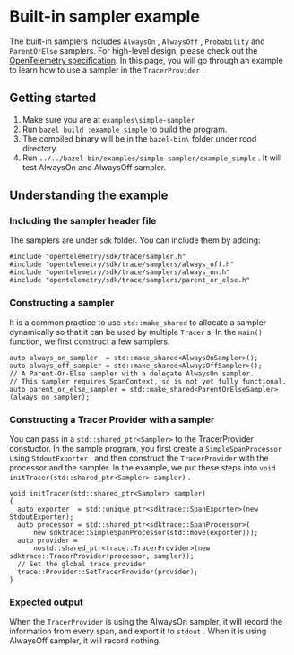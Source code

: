 # Built-in sampler example

The built-in samplers includes `AlwaysOn` , `AlwaysOff` , `Probability` and `ParentOrElse` samplers. For high-level design, please check out the [OpenTelemetry specification](https://github.com/open-telemetry/opentelemetry-specification/blob/master/specification/trace/sdk.md#built-in-samplers). In this page, you will go through an example to learn how to use a sampler in the `TracerProvider` .

## Getting started

1. Make sure you are at `examples\simple-sampler`
2. Run `bazel build :example_simple` to build the program.
3. The compiled binary will be in the `bazel-bin\` folder under rood directory. 
4. Run `../../bazel-bin/examples/simple-sampler/example_simple` . It will test AlwaysOn and AlwaysOff sampler.

## Understanding the example

### Including the sampler header file

The samplers are under `sdk` folder. You can include them by adding:

``` 
#include "opentelemetry/sdk/trace/sampler.h"
#include "opentelemetry/sdk/trace/samplers/always_off.h"
#include "opentelemetry/sdk/trace/samplers/always_on.h"
#include "opentelemetry/sdk/trace/samplers/parent_or_else.h"
```

### Constructing a sampler

It is a common practice to use `std::make_shared` to allocate a sampler dynamically so that it can be used by multiple `Tracer` s. In the `main()` function, we first construct a few samplers. 

``` 
auto always_on_sampler  = std::make_shared<AlwaysOnSampler>();
auto always_off_sampler = std::make_shared<AlwaysOffSampler>();
// A Parent-Or-Else sampler with a delegate AlwaysOn sampler.
// This sampler requires SpanContext, so is not yet fully functional.
auto parent_or_else_sampler = std::make_shared<ParentOrElseSampler>(always_on_sampler);
```

### Constructing a Tracer Provider with a sampler

You can pass in a `std::shared_ptr<Sampler>` to the TracerProvider constuctor. In the sample program, you first create a `SimpleSpanProcessor` using `StdoutExporter` , and then construct the `TracerProvider` with the processor and the sampler. In the example, we put these steps into `void initTracer(std::shared_ptr<Sampler> sampler)` .

``` 
void initTracer(std::shared_ptr<Sampler> sampler)
{
  auto exporter  = std::unique_ptr<sdktrace::SpanExporter>(new StdoutExporter);
  auto processor = std::shared_ptr<sdktrace::SpanProcessor>(
      new sdktrace::SimpleSpanProcessor(std::move(exporter)));
  auto provider =
      nostd::shared_ptr<trace::TracerProvider>(new sdktrace::TracerProvider(processor, sampler));
  // Set the global trace provider
  trace::Provider::SetTracerProvider(provider);
}
```

### Expected output

When the `TracerProvider` is using the AlwaysOn sampler, it will record the information from every span, and export it to `stdout` . When it is using AlwaysOff sampler, it will record nothing.  
